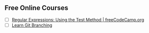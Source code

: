 ## Free Online Courses
- [ ] [Regular Expressions: Using the Test Method | freeCodeCamp.org](https://www.freecodecamp.org/learn/javascript-algorithms-and-data-structures/regular-expressions/using-the-test-method)
- [ ] [Learn Git Branching](https://learngitbranching.js.org/)